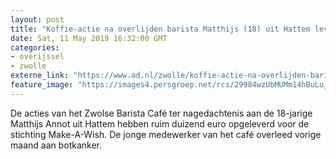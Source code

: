 ```yaml
---
layout: post
title: "Koffie-actie na overlijden barista Matthijs (18) uit Hattem levert duizend euro op"
date: Sat, 11 May 2019 16:32:00 GMT
categories: 
- overijssel 
- zwolle 
externe_link: "https://www.ad.nl/zwolle/koffie-actie-na-overlijden-barista-matthijs-18-uit-hattem-levert-duizend-euro-op~abb661a3/"
feature_image: "https://images4.persgroep.net/rcs/29984wzUbMUMm14hBuLujqhOMps/diocontent/145027339/_fitwidth/400/?appId=21791a8992982cd8da851550a453bd7f&quality=0.7"
---
```


De acties van het Zwolse Barista Café ter nagedachtenis aan de 18-jarige Matthijs Annot uit Hattem hebben ruim duizend euro opgeleverd voor de stichting Make-A-Wish. De jonge medewerker van het café overleed vorige maand aan botkanker.
